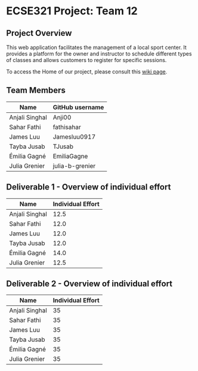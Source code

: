 # ECSE321 Project: Team 12

## Project Overview

This web application facilitates the management of a local sport center. It provides a platform for the owner and instructor to schedule different types of classes and allows customers to register for specific sessions.

To access the Home of our project, please consult this [wiki page](https://github.com/McGill-ECSE321-Winter2024/project-group-12/wiki).

## Team Members

| Name           | GitHub username |
| -------------- | --------------- |
| Anjali Singhal | Anji00          |
| Sahar Fathi    | fathisahar      |
| James Luu      | Jamesluu0917    |
| Tayba Jusab    | TJusab          |
| Émilia Gagné   | EmiliaGagne     |
| Julia Grenier  | julia-b-grenier |

## Deliverable 1 - Overview of individual effort

| Name           | Individual Effort |
| -------------- | ----------------- |
| Anjali Singhal | 12.5              |
| Sahar Fathi    | 12.0              |
| James Luu      | 12.0              |
| Tayba Jusab    | 12.0              |
| Émilia Gagné   | 14.0              |
| Julia Grenier  | 12.5              |

## Deliverable 2 - Overview of individual effort

| Name           | Individual Effort |
| -------------- | ----------------- |
| Anjali Singhal | 35              |
| Sahar Fathi    | 35              |
| James Luu      | 35              |
| Tayba Jusab    | 35              |
| Émilia Gagné   | 35              |
| Julia Grenier  | 35              |
